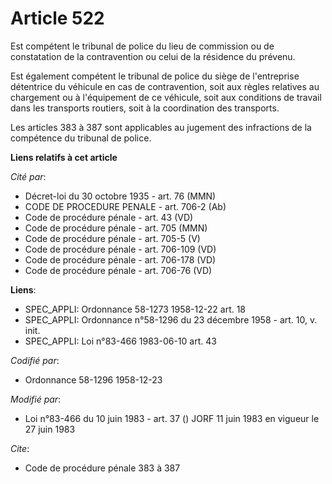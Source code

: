 # Article 522

Est compétent le tribunal de police du lieu de commission ou de constatation de la contravention ou celui de la résidence du
prévenu.

Est également compétent le tribunal de police du siège de l'entreprise détentrice du véhicule en cas de contravention, soit
aux règles relatives au chargement ou à l'équipement de ce véhicule, soit aux conditions de travail dans les transports
routiers, soit à la coordination des transports.

Les articles 383 à 387 sont applicables au jugement des infractions de la compétence du tribunal de police.

**Liens relatifs à cet article**

_Cité par_:

  - Décret-loi du 30 octobre 1935 - art. 76 (MMN)
  - CODE DE PROCEDURE PENALE - art. 706-2 (Ab)
  - Code de procédure pénale - art. 43 (VD)
  - Code de procédure pénale - art. 705 (MMN)
  - Code de procédure pénale - art. 705-5 (V)
  - Code de procédure pénale - art. 706-109 (VD)
  - Code de procédure pénale - art. 706-178 (VD)
  - Code de procédure pénale - art. 706-76 (VD)

**Liens**:

  - SPEC_APPLI: Ordonnance 58-1273 1958-12-22 art. 18
  - SPEC_APPLI: Ordonnance n°58-1296 du 23 décembre 1958 - art. 10, v. init.
  - SPEC_APPLI: Loi n°83-466 1983-06-10 art. 43

_Codifié par_:

  - Ordonnance 58-1296 1958-12-23

_Modifié par_:

  - Loi n°83-466 du 10 juin 1983 - art. 37 () JORF 11 juin 1983 en vigueur le 27 juin 1983

_Cite_:

  - Code de procédure pénale 383 à 387
